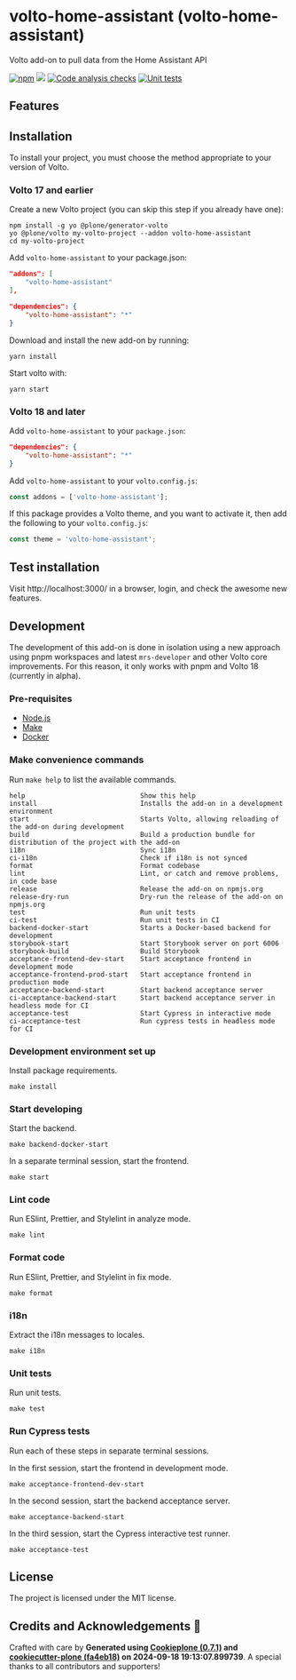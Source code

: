 # volto-home-assistant (volto-home-assistant)

Volto add-on to pull data from the Home Assistant API

[![npm](https://img.shields.io/npm/v/volto-home-assistant)](https://www.npmjs.com/package/volto-home-assistant)
[![](https://img.shields.io/badge/-Storybook-ff4785?logo=Storybook&logoColor=white&style=flat-square)](https://fosten.github.io/volto-home-assistant/)
[![Code analysis checks](https://github.com/fosten/volto-home-assistant/actions/workflows/code.yml/badge.svg)](https://github.com/fosten/volto-home-assistant/actions/workflows/code.yml)
[![Unit tests](https://github.com/fosten/volto-home-assistant/actions/workflows/unit.yml/badge.svg)](https://github.com/fosten/volto-home-assistant/actions/workflows/unit.yml)

## Features

<!-- List your awesome features here -->

## Installation

To install your project, you must choose the method appropriate to your version of Volto.


### Volto 17 and earlier

Create a new Volto project (you can skip this step if you already have one):

```
npm install -g yo @plone/generator-volto
yo @plone/volto my-volto-project --addon volto-home-assistant
cd my-volto-project
```

Add `volto-home-assistant` to your package.json:

```JSON
"addons": [
    "volto-home-assistant"
],

"dependencies": {
    "volto-home-assistant": "*"
}
```

Download and install the new add-on by running:

```
yarn install
```

Start volto with:

```
yarn start
```

### Volto 18 and later

Add `volto-home-assistant` to your `package.json`:

```json
"dependencies": {
    "volto-home-assistant": "*"
}
```

Add `volto-home-assistant` to your `volto.config.js`:

```javascript
const addons = ['volto-home-assistant'];
```

If this package provides a Volto theme, and you want to activate it, then add the following to your `volto.config.js`:

```javascript
const theme = 'volto-home-assistant';
```

## Test installation

Visit http://localhost:3000/ in a browser, login, and check the awesome new features.


## Development

The development of this add-on is done in isolation using a new approach using pnpm workspaces and latest `mrs-developer` and other Volto core improvements.
For this reason, it only works with pnpm and Volto 18 (currently in alpha).


### Pre-requisites

-   [Node.js](https://6.docs.plone.org/install/create-project.html#node-js)
-   [Make](https://6.docs.plone.org/install/create-project.html#make)
-   [Docker](https://6.docs.plone.org/install/create-project.html#docker)


### Make convenience commands

Run `make help` to list the available commands.

```text
help                             Show this help
install                          Installs the add-on in a development environment
start                            Starts Volto, allowing reloading of the add-on during development
build                            Build a production bundle for distribution of the project with the add-on
i18n                             Sync i18n
ci-i18n                          Check if i18n is not synced
format                           Format codebase
lint                             Lint, or catch and remove problems, in code base
release                          Release the add-on on npmjs.org
release-dry-run                  Dry-run the release of the add-on on npmjs.org
test                             Run unit tests
ci-test                          Run unit tests in CI
backend-docker-start             Starts a Docker-based backend for development
storybook-start                  Start Storybook server on port 6006
storybook-build                  Build Storybook
acceptance-frontend-dev-start    Start acceptance frontend in development mode
acceptance-frontend-prod-start   Start acceptance frontend in production mode
acceptance-backend-start         Start backend acceptance server
ci-acceptance-backend-start      Start backend acceptance server in headless mode for CI
acceptance-test                  Start Cypress in interactive mode
ci-acceptance-test               Run cypress tests in headless mode for CI
```

### Development environment set up

Install package requirements.

```shell
make install
```

### Start developing

Start the backend.

```shell
make backend-docker-start
```

In a separate terminal session, start the frontend.

```shell
make start
```

### Lint code

Run ESlint, Prettier, and Stylelint in analyze mode.

```shell
make lint
```

### Format code

Run ESlint, Prettier, and Stylelint in fix mode.

```shell
make format
```

### i18n

Extract the i18n messages to locales.

```shell
make i18n
```

### Unit tests

Run unit tests.

```shell
make test
```

### Run Cypress tests

Run each of these steps in separate terminal sessions.

In the first session, start the frontend in development mode.

```shell
make acceptance-frontend-dev-start
```

In the second session, start the backend acceptance server.

```shell
make acceptance-backend-start
```

In the third session, start the Cypress interactive test runner.

```shell
make acceptance-test
```

## License

The project is licensed under the MIT license.

## Credits and Acknowledgements 🙏

Crafted with care by **Generated using [Cookieplone (0.7.1)](https://github.com/plone/cookieplone) and [cookiecutter-plone (fa4eb18)](https://github.com/plone/cookiecutter-plone/commit/fa4eb182300402c26821d2356435308c740b306d) on 2024-09-18 19:13:07.899739**. A special thanks to all contributors and supporters!
